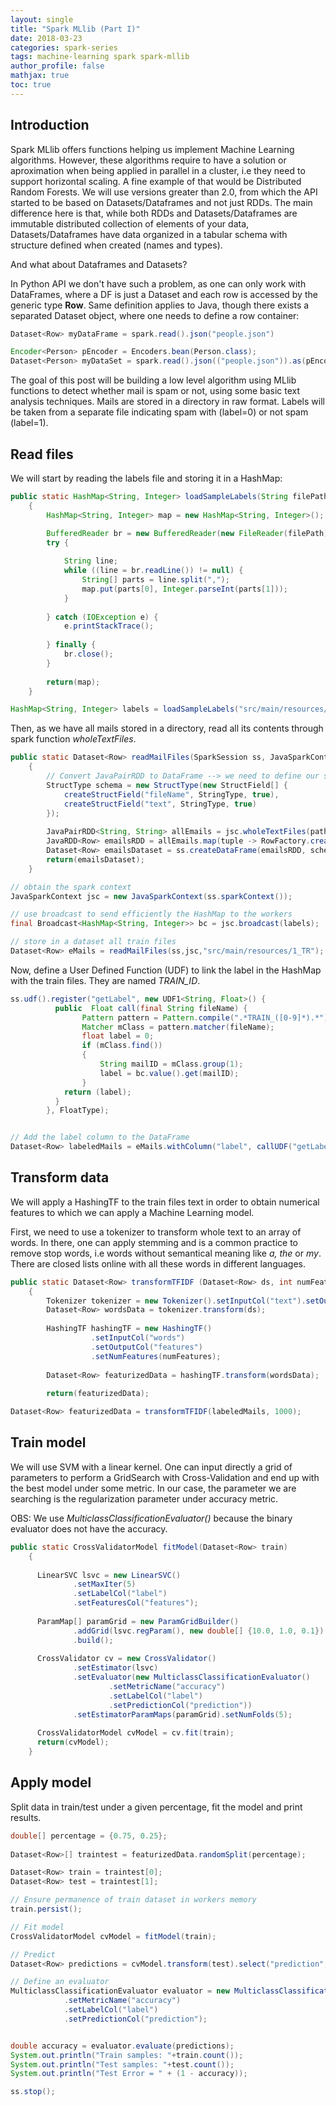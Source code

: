 ```yaml
---
layout: single
title: "Spark MLlib (Part I)"
date: 2018-03-23
categories: spark-series
tags: machine-learning spark spark-mllib
author_profile: false
mathjax: true
toc: true
---
```


## Introduction

Spark MLlib offers functions helping us implement Machine Learning algorithms. However, these algorithms require to have a solution or aproximation when being applied in parallel in a cluster, i.e they need to support horizontal scaling. A fine example of that would be Distributed Random Forests. We will use versions greater than 2.0, from which the API started to be based on Datasets/Dataframes and not just RDDs. The main difference here is that, while both RDDs and Datasets/Dataframes are immutable distributed collection of elements of your data, Datasets/Dataframes have data organized in a tabular schema with structure defined when created (names and types).

And what about Dataframes and Datasets?

In Python API we don't have such a problem, as one can only work with DataFrames, where a DF is just a Dataset and each row is accessed by the generic type **Row**. Same definition applies to Java, though there exists a separated Dataset object, where one needs to define a row container:

```java
Dataset<Row> myDataFrame = spark.read().json("people.json")

Encoder<Person> pEncoder = Encoders.bean(Person.class);
Dataset<Person> myDataSet = spark.read().json(("people.json")).as(pEncoder);
```

The goal of this post will be building a low level algorithm using MLlib functions to detect whether mail is spam or not, using some basic text analysis techniques. Mails are stored in a directory in raw format. Labels will be taken from a separate file indicating spam with (label=0) or not spam (label=1).

## Read files

We will start by reading the labels file and storing it in a HashMap:

```java
public static HashMap<String, Integer> loadSampleLabels(String filePath) throws IOException
	{
		HashMap<String, Integer> map = new HashMap<String, Integer>();

		BufferedReader br = new BufferedReader(new FileReader(filePath));
		try {
			
		    String line;
		    while ((line = br.readLine()) != null) {
		    	String[] parts = line.split(",");
		    	map.put(parts[0], Integer.parseInt(parts[1]));
		    }
		    
		} catch (IOException e) {
			e.printStackTrace();
			
		} finally {
		    br.close();
		}
		
		return(map);
	}
```

```java
HashMap<String, Integer> labels = loadSampleLabels("src/main/resources/1_spam-mail.tr.label");
```

Then, as we have all mails stored in a directory, read all its contents through spark function *wholeTextFiles*.

```java
public static Dataset<Row> readMailFiles(SparkSession ss, JavaSparkContext jsc, String path)
	{
		// Convert JavaPairRDD to DataFrame --> we need to define our schema.
		StructType schema = new StructType(new StructField[] {
			createStructField("fileName", StringType, true),
			createStructField("text", StringType, true)
		});
		
		JavaPairRDD<String, String> allEmails = jsc.wholeTextFiles(path);
		JavaRDD<Row> emailsRDD = allEmails.map(tuple -> RowFactory.create(tuple._1(), tuple._2()));
		Dataset<Row> emailsDataset = ss.createDataFrame(emailsRDD, schema);
		return(emailsDataset);
	}
```

```java
// obtain the spark context
JavaSparkContext jsc = new JavaSparkContext(ss.sparkContext());

// use broadcast to send efficiently the HashMap to the workers
final Broadcast<HashMap<String, Integer>> bc = jsc.broadcast(labels);

// store in a dataset all train files
Dataset<Row> eMails = readMailFiles(ss,jsc,"src/main/resources/1_TR");
```

Now, define a User Defined Function (UDF) to link the label in the HashMap with the train files. They are named *TRAIN_ID*. 
```java
ss.udf().register("getLabel", new UDF1<String, Float>() {
	      public  Float call(final String fileName) {
	    	    Pattern pattern = Pattern.compile(".*TRAIN_([0-9]*).*");
				Matcher mClass = pattern.matcher(fileName);
				float label = 0;
				if (mClass.find())
	            {
	            	String mailID = mClass.group(1);
	            	label = bc.value().get(mailID);
	            }
	        return (label);
	      }
	    }, FloatType);	 	


// Add the label column to the DataFrame
Dataset<Row> labeledMails = eMails.withColumn("label", callUDF("getLabel", eMails.col("fileName")));
```

## Transform data

We will apply a HashingTF to the train files text in order to obtain numerical features to which we can apply a Machine Learning model. 

First, we need to use a tokenizer to transform whole text to an array of words. In there, one can apply stemming and is a common practice to remove stop words, i.e words without semantical meaning like *a, the* or  *my*. There are closed lists online with all these words in different languages.

```java
public static Dataset<Row> transformTFIDF (Dataset<Row> ds, int numFeatures)
	{
		Tokenizer tokenizer = new Tokenizer().setInputCol("text").setOutputCol("words");
		Dataset<Row> wordsData = tokenizer.transform(ds);
		
		HashingTF hashingTF = new HashingTF()
			      .setInputCol("words")
			      .setOutputCol("features")
			      .setNumFeatures(numFeatures);
		
		Dataset<Row> featurizedData = hashingTF.transform(wordsData);
		
	    return(featurizedData);
```

```java
Dataset<Row> featurizedData = transformTFIDF(labeledMails, 1000);
```

## Train model

We will use SVM with a linear kernel. One can input directly a grid of parameters to perform a GridSearch with Cross-Validation and end up with the best model under some metric. In our case, the parameter we are searching is the regularization parameter under accuracy metric. 

OBS: We use *MulticlassClassificationEvaluator()* because the binary evaluator does not have the accuracy.

```java
public static CrossValidatorModel fitModel(Dataset<Row> train)
	{
	  
	  LinearSVC lsvc = new LinearSVC()
	          .setMaxIter(5)
	          .setLabelCol("label")
	          .setFeaturesCol("features");
	    
	  ParamMap[] paramGrid = new ParamGridBuilder()
			  .addGrid(lsvc.regParam(), new double[] {10.0, 1.0, 0.1})
			  .build();
	  
	  CrossValidator cv = new CrossValidator()
			  .setEstimator(lsvc)
			  .setEvaluator(new MulticlassClassificationEvaluator()
					  .setMetricName("accuracy")
					  .setLabelCol("label")
					  .setPredictionCol("prediction"))
			  .setEstimatorParamMaps(paramGrid).setNumFolds(5);
	  
      CrossValidatorModel cvModel = cv.fit(train);
      return(cvModel);
	}
```

## Apply model

Split data in train/test under a given percentage, fit the model and print results.

```java
double[] percentage = {0.75, 0.25};
	    
Dataset<Row>[] traintest = featurizedData.randomSplit(percentage);

Dataset<Row> train = traintest[0];
Dataset<Row> test = traintest[1];	      

// Ensure permanence of train dataset in workers memory
train.persist();

// Fit model
CrossValidatorModel cvModel = fitModel(train);

// Predict
Dataset<Row> predictions = cvModel.transform(test).select("prediction","label");

// Define an evaluator
MulticlassClassificationEvaluator evaluator = new MulticlassClassificationEvaluator()
	        .setMetricName("accuracy")
	        .setLabelCol("label")
	        .setPredictionCol("prediction");


double accuracy = evaluator.evaluate(predictions);
System.out.println("Train samples: "+train.count());
System.out.println("Test samples: "+test.count());
System.out.println("Test Error = " + (1 - accuracy));

ss.stop(); 
```